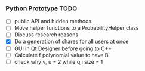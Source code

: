 ### Python Prototype TODO

- [ ] public API and hidden methods
- [ ] Move helper functions to a ProbabilityHelper class
- [ ] Discuss research reasons
- [x] Do a generation of shares for all users at once
- [ ] GUI in Qt Designer before going to C++
- [ ] Calculate f polynomial value to have B
- [ ] check why v, u = 2 while q,i size = 1 
